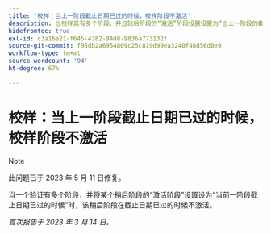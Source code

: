 ```yaml
---
title: '校样：当上一阶段截止日期已过的时候，校样阶段不激活'
description: 当校样具有多个阶段，并且较后阶段的“激活”阶段设置设置为“当上一阶段的截止时间超过时”时，当截止时间超过时，后一阶段不会激活。
hidefromtoc: true
exl-id: c3a16e21-f645-4382-94d8-9836a773132f
source-git-commit: f95db2a6954809c25c819d99ea3240f48d56d0e9
workflow-type: tm+mt
source-wordcount: '94'
ht-degree: 67%

---
```


# 校样：当上一阶段截止日期已过的时候，校样阶段不激活

<!--This article is on the WF and WFP TOC-->

>[!NOTE]
>
>此问题已于 2023 年 5 月 11 日修复。

当一个验证有多个阶段，并将某个稍后阶段的“激活阶段”设置设为“当前一阶段截止日期已过的时候”时，该稍后阶段在截止日期已过的时候不激活。

_首次报告于 2023 年 3 月 14 日。_

